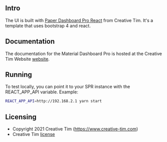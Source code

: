## Intro

The UI is built with [Paper Dashboard Pro React](https://www.creative-tim.com/product/paper-dashboard-pro-react) from Creative Tim. It's a template that uses bootstrap 4 and react.

## Documentation
The documentation for the Material Dashboard Pro is hosted at the Creative Tim Website [website](https://demos.creative-tim.com/paper-dashboard-pro-react/#/documentation/tutorial).

## Running

To test locally, you can point it to your SPR instance with the REACT_APP_API variable.
Example:
```bash
REACT_APP_API=http://192.168.2.1 yarn start
```

## Licensing

- Copyright 2021 Creative Tim (https://www.creative-tim.com)
- Creative Tim [license](https://www.creative-tim.com/license)
